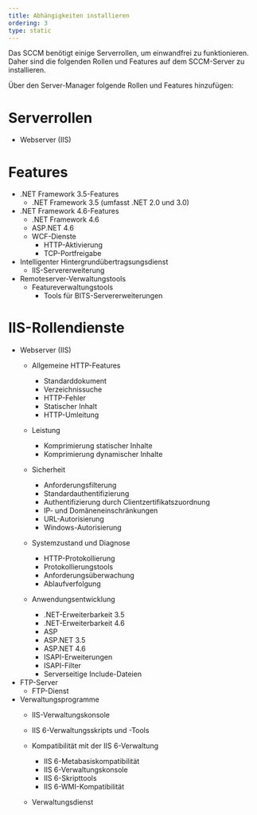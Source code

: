 ```yaml
---
title: Abhängigkeiten installieren
ordering: 3
type: static
---
```


Das SCCM benötigt einige Serverrollen, um einwandfrei zu funktionieren. Daher sind die folgenden Rollen und Features auf dem SCCM-Server zu installieren.

<!--more-->

Über den Server-Manager folgende Rollen und Features hinzufügen:

# Serverrollen

* Webserver (IIS)

# Features

* .NET Framework 3.5-Features
    * .NET Framework 3.5 (umfasst .NET 2.0 und 3.0)
* .NET Framework 4.6-Features
    * .NET Framework 4.6
    * ASP.NET 4.6
    * WCF-Dienste
        * HTTP-Aktivierung
        * TCP-Portfreigabe
* Intelligenter Hintergrundübertragsungsdienst
    * IIS-Servererweiterung
* Remoteserver-Verwaltungstools
    * Featureverwaltungstools
        * Tools für BITS-Servererweiterungen

# IIS-Rollendienste

* Webserver (IIS)
    * Allgemeine HTTP-Features
        * Standarddokument
        * Verzeichnissuche
        * HTTP-Fehler
        * Statischer Inhalt
        * HTTP-Umleitung
    
    * Leistung
        * Komprimierung statischer Inhalte
        * Komprimierung dynamischer Inhalte
    * Sicherheit
        * Anforderungsfilterung
        * Standardauthentifizierung
        * Authentifizierung durch Clientzertifikatszuordnung
        * IP- und Domäneneinschränkungen
        * URL-Autorisierung
        * Windows-Autorisierung

    * Systemzustand und Diagnose
        * HTTP-Protokollierung
        * Protokollierungstools
        * Anforderungsüberwachung
        * Ablaufverfolgung

    * Anwendungsentwicklung
        * .NET-Erweiterbarkeit 3.5
        * .NET-Erweiterbarkeit 4.6
        * ASP
        * ASP.NET 3.5
        * ASP.NET 4.6
        * ISAPI-Erweiterungen
        * ISAPI-Filter
        * Serverseitige Include-Dateien
* FTP-Server
    * FTP-Dienst
* Verwaltungsprogramme
    * IIS-Verwaltungskonsole
    * IIS 6-Verwaltungsskripts und -Tools

    * Kompatibilität mit der IIS 6-Verwaltung
        * IIS 6-Metabasiskompatibilität
        * IIS 6-Verwaltungskonsole
        * IIS 6-Skripttools
        * IIS 6-WMI-Kompatibilität
    * Verwaltungsdienst